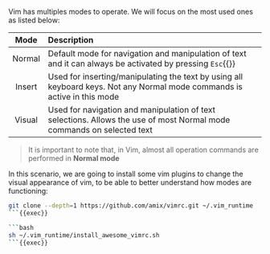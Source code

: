 Vim has multiples modes to operate. We will focus on the most used ones as listed below:

| Mode | Description |
| :----------: | :------ |
| Normal	| Default mode for navigation and manipulation of text and it can always be activated by pressing `Esc`{{}} |
| Insert	|  Used for inserting/manipulating the text by using all keyboard keys. Not any Normal mode commands is active in this mode |
| Visual	| Used for navigation and manipulation of text selections. Allows the use of most Normal mode commands on selected text |

>   It is important to note that, in Vim, almost all operation commands are performed in **Normal mode**

In this scenario, we are going to install some vim plugins to change the visual appearance of vim, to be able to better understand how modes are functioning:

```bash
git clone --depth=1 https://github.com/amix/vimrc.git ~/.vim_runtime
```{{exec}}

```bash
sh ~/.vim_runtime/install_awesome_vimrc.sh
```{{exec}}


